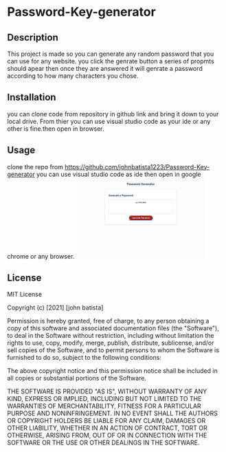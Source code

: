 # Password-Key-generator

## Description
This project is made so you can generate any random password that you can use for any website. you click the genrate button a series of propmts should apear then once they are answered it will genrate a password according to how many characters you chose.

## Installation
 you can clone code from repository in github link and bring it down to your local drive. From thier you can use visual studio code as your ide or any other is fine.then open in browser.
## Usage
 clone the repo from https://github.com/johnbatista1223/Password-Key-generator you can use visual studio code as ide then open in google chrome or any browser.
 <img src="passwordGpic.png" width= 300>

## License
MIT License

Copyright (c) [2021] [john batista]

Permission is hereby granted, free of charge, to any person obtaining a copy
of this software and associated documentation files (the "Software"), to deal
in the Software without restriction, including without limitation the rights
to use, copy, modify, merge, publish, distribute, sublicense, and/or sell
copies of the Software, and to permit persons to whom the Software is
furnished to do so, subject to the following conditions:

The above copyright notice and this permission notice shall be included in all
copies or substantial portions of the Software.

THE SOFTWARE IS PROVIDED "AS IS", WITHOUT WARRANTY OF ANY KIND, EXPRESS OR
IMPLIED, INCLUDING BUT NOT LIMITED TO THE WARRANTIES OF MERCHANTABILITY,
FITNESS FOR A PARTICULAR PURPOSE AND NONINFRINGEMENT. IN NO EVENT SHALL THE
AUTHORS OR COPYRIGHT HOLDERS BE LIABLE FOR ANY CLAIM, DAMAGES OR OTHER
LIABILITY, WHETHER IN AN ACTION OF CONTRACT, TORT OR OTHERWISE, ARISING FROM,
OUT OF OR IN CONNECTION WITH THE SOFTWARE OR THE USE OR OTHER DEALINGS IN THE
SOFTWARE.




